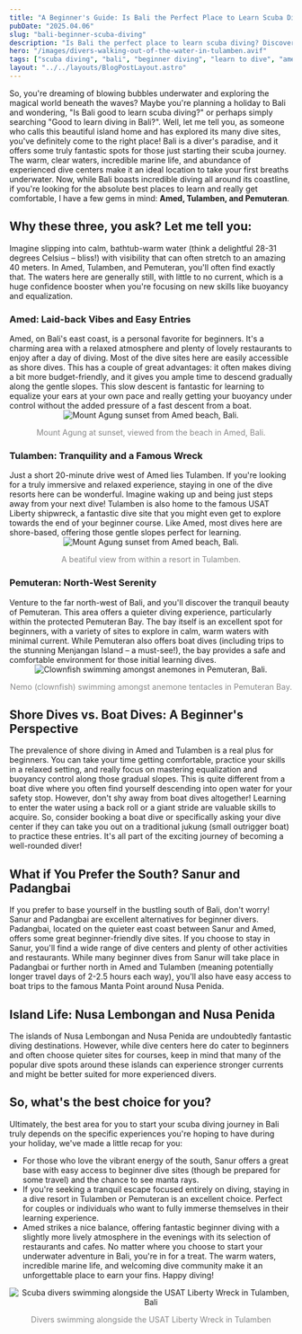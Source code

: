 ```yaml
---
title: "A Beginner's Guide: Is Bali the Perfect Place to Learn Scuba Diving?"
pubDate: "2025.04.06"
slug: "bali-beginner-scuba-diving"
description: "Is Bali the perfect place to learn scuba diving? Discover why Bali's calm, warm waters and beginner-friendly dive sites in Amed, Tulamben, and Pemuteran make it an ideal destination for new divers."
hero: "/images/divers-walking-out-of-the-water-in-tulamben.avif"
tags: ["scuba diving", "bali", "beginner diving", "learn to dive", "amed", "tulamben", "pemuteran", "diving bali", "beginner scuba"]
layout: "../../layouts/BlogPostLayout.astro"
---
```


So, you're dreaming of blowing bubbles underwater and exploring the magical world beneath the waves? Maybe you're planning a holiday to Bali and wondering, "Is Bali good to learn scuba diving?" or perhaps simply searching "Good to learn diving in Bali?". Well, let me tell you, as someone who calls this beautiful island home and has explored its many dive sites, you've definitely come to the right place!
Bali is a diver's paradise, and it offers some truly fantastic spots for those just starting their scuba journey. The warm, clear waters, incredible marine life, and abundance of experienced dive centers make it an ideal location to take your first breaths underwater.
Now, while Bali boasts incredible diving all around its coastline, if you're looking for the absolute best places to learn and really get comfortable, I have a few gems in mind: **Amed, Tulamben, and Pemuteran**.

<h2> Why these three, you ask? Let me tell you:</h2>
Imagine slipping into calm, bathtub-warm water (think a delightful 28-31 degrees Celsius – bliss!) with visibility that can often stretch to an amazing 40 meters. In Amed, Tulamben, and Pemuteran, you'll often find exactly that. The waters here are generally still, with little to no current, which is a huge confidence booster when you're focusing on new skills like buoyancy and equalization.

<h3>Amed: Laid-back Vibes and Easy Entries</h3>
Amed, on Bali's east coast, is a personal favorite for beginners. It's a charming area with a relaxed atmosphere and plenty of lovely restaurants to enjoy after a day of diving. Most of the dive sites here are easily accessible as shore dives. This has a couple of great advantages: it often makes diving a bit more budget-friendly, and it gives you ample time to descend gradually along the gentle slopes. This slow descent is fantastic for learning to equalize your ears at your own pace and really getting your buoyancy under control without the added pressure of a fast descent from a boat.

<div style="text-align: center;">
  <img 
    src="/images/view-from-the-beach-in-amed.avif" 
    alt="Mount Agung sunset from Amed beach, Bali." 
    class="w-full md:w-3/4 mx-auto"
  />
  <p style="font-size: 1em; color: #888;"> Mount Agung at sunset, viewed from the beach in Amed, Bali.</p>
</div>


<h3>Tulamben: Tranquility and a Famous Wreck</h3>
Just a short 20-minute drive west of Amed lies Tulamben. If you're looking for a truly immersive and relaxed experience, staying in one of the dive resorts here can be wonderful. Imagine waking up and being just steps away from your next dive! Tulamben is also home to the famous USAT Liberty shipwreck, a fantastic dive site that you might even get to explore towards the end of your beginner course. Like Amed, most dives here are shore-based, offering those gentle slopes perfect for learning.

<div style="text-align: center;">
  <img
    src="/images/dive-resort-in-tulamben.avif"
    alt="Mount Agung sunset from Amed beach, Bali."
    class="w-full md:w-1/4 lg:w-1/6 mx-auto"
  />
  <p style="font-size: 1em; color: #888;"> A beatiful view from within a resort in Tulamben.</p>
</div>

<h3>Pemuteran: North-West Serenity</h3>
Venture to the far north-west of Bali, and you'll discover the tranquil beauty of Pemuteran. This area offers a quieter diving experience, particularly within the protected Pemuteran Bay. The bay itself is an excellent spot for beginners, with a variety of sites to explore in calm, warm waters with minimal current. While Pemuteran also offers boat dives (including trips to the stunning Menjangan Island – a must-see!), the bay provides a safe and comfortable environment for those initial learning dives.

<div style="text-align: center;">
  <img 
    src="/images/clownfish-in-pemuteran-bay.avif" 
    alt="Clownfish swimming amongst anemones in Pemuteran, Bali." 
    class="w-full md:w-3/4 mx-auto"
  />
  <p style="font-size: 1em; color: #888;"> Nemo (clownfish) swimming amongst anemone tentacles in Pemuteran Bay.</p>
</div>

<h2>Shore Dives vs. Boat Dives: A Beginner's Perspective</h2>
The prevalence of shore diving in Amed and Tulamben is a real plus for beginners. You can take your time getting comfortable, practice your skills in a relaxed setting, and really focus on mastering equalization and buoyancy control along those gradual slopes. This is quite different from a boat dive where you often find yourself descending into open water for your safety stop.
However, don't shy away from boat dives altogether! Learning to enter the water using a back roll or a giant stride are valuable skills to acquire. So, consider booking a boat dive or specifically asking your dive center if they can take you out on a traditional jukung (small outrigger boat) to practice these entries. It's all part of the exciting journey of becoming a well-rounded diver!

<h2>What if You Prefer the South? Sanur and Padangbai</h2>
If you prefer to base yourself in the bustling south of Bali, don't worry! Sanur and Padangbai are excellent alternatives for beginner divers. Padangbai, located on the quieter east coast between Sanur and Amed, offers some great beginner-friendly dive sites.
If you choose to stay in Sanur, you'll find a wide range of dive centers and plenty of other activities and restaurants. While many beginner dives from Sanur will take place in Padangbai or further north in Amed and Tulamben (meaning potentially longer travel days of 2-2.5 hours each way), you'll also have easy access to boat trips to the famous Manta Point around Nusa Penida.

<h2>Island Life: Nusa Lembongan and Nusa Penida</h2>
The islands of Nusa Lembongan and Nusa Penida are undoubtedly fantastic diving destinations. However, while dive centers here do cater to beginners and often choose quieter sites for courses, keep in mind that many of the popular dive spots around these islands can experience stronger currents and might be better suited for more experienced divers.

<h2>So, what's the best choice for you?</h2>

Ultimately, the best area for you to start your scuba diving journey in Bali truly depends on the specific experiences you're hoping to have during your holiday, we've made a little recap for you:
* For those who love the vibrant energy of the south, Sanur offers a great base with easy access to beginner dive sites (though be prepared for some travel) and the chance to see manta rays.
* If you're seeking a tranquil escape focused entirely on diving, staying in a dive resort in Tulamben or Pemuteran is an excellent choice. Perfect for couples or individuals who want to fully immerse themselves in their learning experience.
* Amed strikes a nice balance, offering fantastic beginner diving with a slightly more lively atmosphere in the evenings with its selection of restaurants and cafes.
No matter where you choose to start your underwater adventure in Bali, you're in for a treat. The warm waters, incredible marine life, and welcoming dive community make it an unforgettable place to earn your fins. Happy diving!


<div style="text-align: center;">
  <img 
    src="/images/divers-alongside-the-usat-liberty-in-tulamben.avif" 
    alt="Scuba divers swimming alongside the USAT Liberty Wreck in Tulamben, Bali" 
    class="w-full md:w-3/4 mx-auto"
  />
  <p style="font-size: 1em; color: #888;"> Divers swimming alongside the USAT Liberty Wreck in Tulamben</p>
</div>
